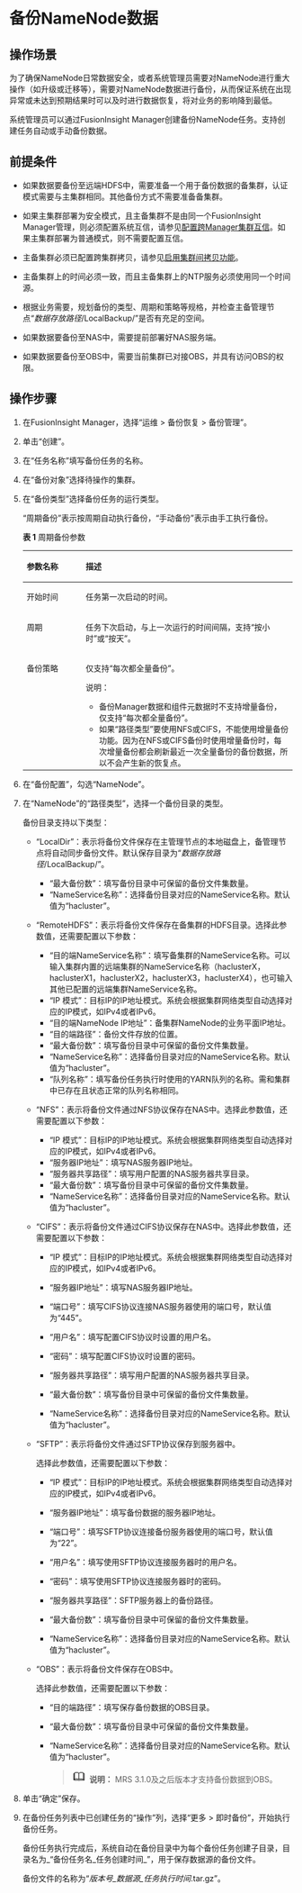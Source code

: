 # 备份NameNode数据<a name="admin_guide_000208"></a>

## 操作场景<a name="zh-cn_topic_0263899355_s246d13ba0a9445ec823e7521e0c4c421"></a>

为了确保NameNode日常数据安全，或者系统管理员需要对NameNode进行重大操作（如升级或迁移等），需要对NameNode数据进行备份，从而保证系统在出现异常或未达到预期结果时可以及时进行数据恢复，将对业务的影响降到最低。

系统管理员可以通过FusionInsight Manager创建备份NameNode任务。支持创建任务自动或手动备份数据。

## 前提条件<a name="zh-cn_topic_0263899355_seb0c29f625d94bd7a02abd881ad4d6b1"></a>

-   如果数据要备份至远端HDFS中，需要准备一个用于备份数据的备集群，认证模式需要与主集群相同。其他备份方式不需要准备备集群。
-   如果主集群部署为安全模式，且主备集群不是由同一个FusionInsight Manager管理，则必须配置系统互信，请参见[配置跨Manager集群互信](配置跨Manager集群互信.md#admin_guide_000177)。如果主集群部署为普通模式，则不需要配置互信。
-   主备集群必须已配置跨集群拷贝，请参见[启用集群间拷贝功能](启用集群间拷贝功能.md#admin_guide_000200)。
-   主备集群上的时间必须一致，而且主备集群上的NTP服务必须使用同一个时间源。
-   根据业务需要，规划备份的类型、周期和策略等规格，并检查主备管理节点“_数据存放路径_/LocalBackup/”是否有充足的空间。

-   如果数据要备份至NAS中，需要提前部署好NAS服务端。
-   如果数据要备份至OBS中，需要当前集群已对接OBS，并具有访问OBS的权限。

## 操作步骤<a name="zh-cn_topic_0263899355_sb712288ea85f4cb0aabecbac1a168314"></a>

1.  在FusionInsight Manager，选择“运维 \> 备份恢复 \> 备份管理”。
2.  单击“创建”。
3.  在“任务名称”填写备份任务的名称。
4.  在“备份对象”选择待操作的集群。
5.  在“备份类型”选择备份任务的运行类型。

    “周期备份”表示按周期自动执行备份，“手动备份”表示由手工执行备份。

    **表 1**  周期备份参数

    <a name="zh-cn_topic_0263899355_zh-cn_topic_0165590410_table193081738154917"></a>
    <table><thead align="left"><tr id="zh-cn_topic_0263899355_zh-cn_topic_0165590410_row430813818490"><th class="cellrowborder" valign="top" width="21.84%" id="mcps1.2.3.1.1"><p id="zh-cn_topic_0263899355_zh-cn_topic_0165590410_p113081938184918"><a name="zh-cn_topic_0263899355_zh-cn_topic_0165590410_p113081938184918"></a><a name="zh-cn_topic_0263899355_zh-cn_topic_0165590410_p113081938184918"></a>参数名称</p>
    </th>
    <th class="cellrowborder" valign="top" width="78.16%" id="mcps1.2.3.1.2"><p id="zh-cn_topic_0263899355_zh-cn_topic_0165590410_p173081538114915"><a name="zh-cn_topic_0263899355_zh-cn_topic_0165590410_p173081538114915"></a><a name="zh-cn_topic_0263899355_zh-cn_topic_0165590410_p173081538114915"></a>描述</p>
    </th>
    </tr>
    </thead>
    <tbody><tr id="zh-cn_topic_0263899355_zh-cn_topic_0165590410_row18308838144917"><td class="cellrowborder" valign="top" width="21.84%" headers="mcps1.2.3.1.1 "><p id="zh-cn_topic_0263899355_zh-cn_topic_0165590410_p030893804920"><a name="zh-cn_topic_0263899355_zh-cn_topic_0165590410_p030893804920"></a><a name="zh-cn_topic_0263899355_zh-cn_topic_0165590410_p030893804920"></a>开始时间</p>
    </td>
    <td class="cellrowborder" valign="top" width="78.16%" headers="mcps1.2.3.1.2 "><p id="zh-cn_topic_0263899355_zh-cn_topic_0165590410_p103081838144917"><a name="zh-cn_topic_0263899355_zh-cn_topic_0165590410_p103081838144917"></a><a name="zh-cn_topic_0263899355_zh-cn_topic_0165590410_p103081838144917"></a>任务第一次启动的时间。</p>
    </td>
    </tr>
    <tr id="zh-cn_topic_0263899355_zh-cn_topic_0165590410_row1530813813494"><td class="cellrowborder" valign="top" width="21.84%" headers="mcps1.2.3.1.1 "><p id="zh-cn_topic_0263899355_zh-cn_topic_0165590410_p1930833815494"><a name="zh-cn_topic_0263899355_zh-cn_topic_0165590410_p1930833815494"></a><a name="zh-cn_topic_0263899355_zh-cn_topic_0165590410_p1930833815494"></a>周期</p>
    </td>
    <td class="cellrowborder" valign="top" width="78.16%" headers="mcps1.2.3.1.2 "><p id="zh-cn_topic_0263899355_zh-cn_topic_0165590410_p7308183834918"><a name="zh-cn_topic_0263899355_zh-cn_topic_0165590410_p7308183834918"></a><a name="zh-cn_topic_0263899355_zh-cn_topic_0165590410_p7308183834918"></a>任务下次启动，与上一次运行的时间间隔，支持“按小时”或“按天”。</p>
    </td>
    </tr>
    <tr id="zh-cn_topic_0263899355_zh-cn_topic_0165590410_row7308103810493"><td class="cellrowborder" valign="top" width="21.84%" headers="mcps1.2.3.1.1 "><p id="zh-cn_topic_0263899355_zh-cn_topic_0165590410_p16308153834910"><a name="zh-cn_topic_0263899355_zh-cn_topic_0165590410_p16308153834910"></a><a name="zh-cn_topic_0263899355_zh-cn_topic_0165590410_p16308153834910"></a>备份策略</p>
    </td>
    <td class="cellrowborder" valign="top" width="78.16%" headers="mcps1.2.3.1.2 "><p id="zh-cn_topic_0263899355_p76521658321"><a name="zh-cn_topic_0263899355_p76521658321"></a><a name="zh-cn_topic_0263899355_p76521658321"></a>仅支持“每次都全量备份”。</p>
    <div class="note" id="zh-cn_topic_0263899355_zh-cn_topic_0165590410_note181551254522"><a name="zh-cn_topic_0263899355_zh-cn_topic_0165590410_note181551254522"></a><a name="zh-cn_topic_0263899355_zh-cn_topic_0165590410_note181551254522"></a><span class="notetitle"> 说明： </span><div class="notebody"><a name="zh-cn_topic_0263899355_zh-cn_topic_0165590410_ul61731492817"></a><a name="zh-cn_topic_0263899355_zh-cn_topic_0165590410_ul61731492817"></a><ul id="zh-cn_topic_0263899355_zh-cn_topic_0165590410_ul61731492817"><li>备份Manager数据和组件元数据时不支持增量备份，仅支持“每次都全量备份”。</li><li>如果“路径类型”要使用NFS或CIFS，不能使用增量备份功能。因为在NFS或CIFS备份时使用增量备份时，每次增量备份都会刷新最近一次全量备份的备份数据，所以不会产生新的恢复点。</li></ul>
    </div></div>
    </td>
    </tr>
    </tbody>
    </table>

6.  在“备份配置”，勾选“NameNode”。
7.  在“NameNode”的“路径类型”，选择一个备份目录的类型。

    备份目录支持以下类型：

    -   “LocalDir”：表示将备份文件保存在主管理节点的本地磁盘上，备管理节点将自动同步备份文件。默认保存目录为“_数据存放路径_/LocalBackup/”。
        -   “最大备份数”：填写备份目录中可保留的备份文件集数量。
        -   “NameService名称”：选择备份目录对应的NameService名称。默认值为“hacluster”。

    -   “RemoteHDFS”：表示将备份文件保存在备集群的HDFS目录。选择此参数值，还需要配置以下参数：
        -   “目的端NameService名称”：填写备集群的NameService名称。可以输入集群内置的远端集群的NameService名称（haclusterX，haclusterX1，haclusterX2，haclusterX3，haclusterX4），也可输入其他已配置的远端集群NameService名称。
        -   “IP 模式”：目标IP的IP地址模式。系统会根据集群网络类型自动选择对应的IP模式，如IPv4或者IPv6。
        -   “目的端NameNode IP地址”：备集群NameNode的业务平面IP地址。
        -   “目的端路径”：备份文件存放的位置。
        -   “最大备份数”：填写备份目录中可保留的备份文件集数量。
        -   “NameService名称”：选择备份目录对应的NameService名称。默认值为“hacluster”。
        -   “队列名称”：填写备份任务执行时使用的YARN队列的名称。需和集群中已存在且状态正常的队列名称相同。

    -   “NFS”：表示将备份文件通过NFS协议保存在NAS中。选择此参数值，还需要配置以下参数：
        -   “IP 模式”：目标IP的IP地址模式。系统会根据集群网络类型自动选择对应的IP模式，如IPv4或者IPv6。
        -   “服务器IP地址”：填写NAS服务器IP地址。
        -   “服务器共享路径”：填写用户配置的NAS服务器共享目录。
        -   “最大备份数”：填写备份目录中可保留的备份文件集数量。
        -   “NameService名称”：选择备份目录对应的NameService名称。默认值为“hacluster”。

    -   “CIFS”：表示将备份文件通过CIFS协议保存在NAS中。选择此参数值，还需要配置以下参数：
        -   “IP 模式”：目标IP的IP地址模式。系统会根据集群网络类型自动选择对应的IP模式，如IPv4或者IPv6。
        -   “服务器IP地址”：填写NAS服务器IP地址。
        -   “端口号”：填写CIFS协议连接NAS服务器使用的端口号，默认值为“445”。
        -   “用户名”：填写配置CIFS协议时设置的用户名。
        -   “密码”：填写配置CIFS协议时设置的密码。
        -   “服务器共享路径”：填写用户配置的NAS服务器共享目录。
        -   “最大备份数”：填写备份目录中可保留的备份文件集数量。

        -   “NameService名称”：选择备份目录对应的NameService名称。默认值为“hacluster”。

    -   “SFTP”：表示将备份文件通过SFTP协议保存到服务器中。

        选择此参数值，还需要配置以下参数：

        -   “IP 模式”：目标IP的IP地址模式。系统会根据集群网络类型自动选择对应的IP模式，如IPv4或者IPv6。

        -   “服务器IP地址”：填写备份数据的服务器IP地址。
        -   “端口号”：填写SFTP协议连接备份服务器使用的端口号，默认值为“22”。
        -   “用户名”：填写使用SFTP协议连接服务器时的用户名。
        -   “密码”：填写使用SFTP协议连接服务器时的密码。
        -   “服务器共享路径”：SFTP服务器上的备份路径。
        -   “最大备份数”：填写备份目录中可保留的备份文件集数量。
        -   “NameService名称”：选择备份目录对应的NameService名称。默认值为“hacluster”。

    -   “OBS”：表示将备份文件保存在OBS中。

        选择此参数值，还需要配置以下参数：

        -   “目的端路径”：填写保存备份数据的OBS目录。
        -   “最大备份数”：填写备份目录中可保留的备份文件集数量。
        -   “NameService名称”：选择备份目录对应的NameService名称。默认值为“hacluster”。

            >![](public_sys-resources/icon-note.gif) **说明：** 
            >MRS 3.1.0及之后版本才支持备份数据到OBS。


8.  单击“确定”保存。
9.  在备份任务列表中已创建任务的“操作”列，选择“更多 \> 即时备份”，开始执行备份任务。

    备份任务执行完成后，系统自动在备份目录中为每个备份任务创建子目录，目录名为_“备份任务名\_任务创建时间_”，用于保存数据源的备份文件。

    备份文件的名称为“_版本号\_数据源\_任务执行时间_.tar.gz”。


